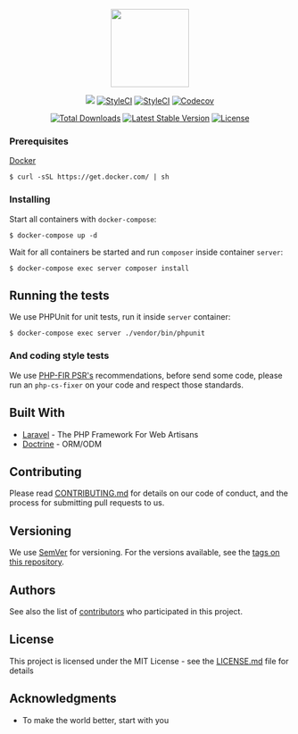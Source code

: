 <p align="center"><img width="140px" src="https://cdn.rawgit.com/Bludata/base/e6da2a03/logo.png"></p>

<p align="center">
<a href="https://travis-ci.org/Bludata/base"><img src="https://travis-ci.org/Bludata/base.svg?branch=master"></a>
<a href="https://styleci.io/repos/102138603"><img src="https://styleci.io/repos/102138603/shield?branch=master" alt="StyleCI"></a>
<a href="https://styleci.io/repos/102138603"><img src="https://scrutinizer-ci.com/g/Bludata/base/badges/quality-score.png?b=master" alt="StyleCI"></a>
<a href="https://codecov.io/gh/bludata/base"><img src="https://codecov.io/gh/bludata/base/branch/master/graph/badge.svg" alt="Codecov" /></a>
</p>
<p align="center">
<a href="https://packagist.org/packages/bludata/base"><img src="https://poser.pugx.org/bludata/base/d/total.svg" alt="Total Downloads"></a>
<a href="https://packagist.org/packages/bludata/base"><img src="https://poser.pugx.org/bludata/base/v/stable.svg" alt="Latest Stable Version"></a>
<a href="https://packagist.org/packages/bludata/base"><img src="https://poser.pugx.org/bludata/base/license.svg" alt="License"></a>
</p>

### Prerequisites

[Docker](https://docker.com)

```
$ curl -sSL https://get.docker.com/ | sh
```

### Installing

Start all containers with `docker-compose`:

```
$ docker-compose up -d
```

Wait for all containers be started and run `composer` inside container `server`:

```
$ docker-compose exec server composer install
```

## Running the tests

We use PHPUnit for unit tests, run it inside `server` container:

```
$ docker-compose exec server ./vendor/bin/phpunit
```
### And coding style tests

We use [PHP-FIR PSR's](http://www.php-fig.org/) recommendations, before send some code, please run an `php-cs-fixer` on your code and respect those standards.

## Built With

* [Laravel](https://www.laravel.com/docs/) - The PHP Framework For Web Artisans
* [Doctrine](http://www.doctrine-project.org/) - ORM/ODM

## Contributing

Please read [CONTRIBUTING.md](https://github.com/Bludata/base/blob/master/CONTRIBUTING.md) for details on our code of conduct, and the process for submitting pull requests to us.

## Versioning

We use [SemVer](http://semver.org/) for versioning. For the versions available, see the [tags on this repository](https://github.com/bludata/base/tags). 

## Authors

See also the list of [contributors](https://github.com/bludata/base/contributors) who participated in this project.

## License

This project is licensed under the MIT License - see the [LICENSE.md](LICENSE.md) file for details

## Acknowledgments

* To make the world better, start with you
